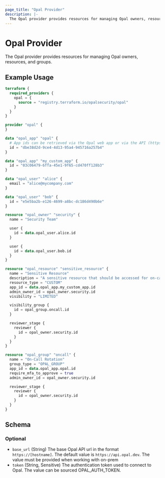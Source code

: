 ```yaml
---
page_title: "Opal Provider"
description: |-
  The Opal provider provides resources for managing Opal owners, resources, and groups.
---
```


# Opal Provider

The Opal provider provides resources for managing Opal owners, resources, and groups.

## Example Usage

```terraform
terraform {
  required_providers {
    opal = {
      source = "registry.terraform.io/opalsecurity/opal"
    }
  }
}

provider "opal" {
}

data "opal_app" "opal" {
  # App ids can be retrieved via the Opal web app or via the API (https://docs.opal.dev/reference/getapps)
  id = "dbe38d2d-9ce4-4d13-95a4-945716a257b4"
}

data "opal_app" "my_custom_app" {
  id = "03c06479-6ffa-45e1-9f65-cd470ff128b3"
}

data "opal_user" "alice" {
  email = "alice@mycompany.com"
}

data "opal_user" "bob" {
  id = "e5e5ba2b-e126-4699-a8bc-dc186d490b6e"
}

resource "opal_owner" "security" {
  name = "Security Team"

  user {
    id = data.opal_user.alice.id
  }

  user {
    id = data.opal_user.bob.id
  }
}

resource "opal_resource" "sensitive_resource" {
  name = "Sensitive Resource"
  description = "A sensitive resource that should be accessed for on-call only."
  resource_type = "CUSTOM"
  app_id = data.opal_app.my_custom_app.id
  admin_owner_id = opal_owner.security.id
  visibility = "LIMITED"

  visibility_group {
    id = opal_group.oncall.id
  }

  reviewer_stage {
    reviewer {
      id = opal_owner.security.id
    }
  }
}

resource "opal_group" "oncall" {
  name = "On-Call Rotation"
  group_type = "OPAL_GROUP"
  app_id = data.opal_app.opal.id
  require_mfa_to_approve = true
  admin_owner_id = opal_owner.security.id

  reviewer_stage {
    reviewer {
      id = opal_owner.security.id
    }
  }
}
```

<!-- schema generated by tfplugindocs -->
## Schema

### Optional

- `base_url` (String) The base Opal API url in the format `https://[hostname]`. The default value is `https://api.opal.dev`. The value must be provided when working with on-prem
- `token` (String, Sensitive) The authentication token used to connect to Opal. The value can be sourced OPAL_AUTH_TOKEN.
